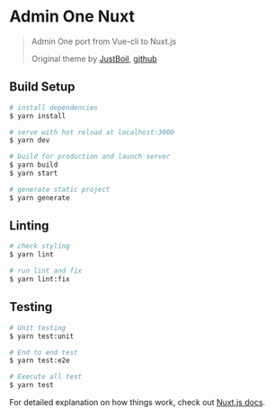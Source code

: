 # Admin One Nuxt

> Admin One port from Vue-cli to Nuxt.js
>
> Original theme by [JustBoil](https://justboil.me/bulma-admin-template/one), 
> [github](https://github.com/vikdiesel/admin-one-vue-bulma-dashboard)

## Build Setup
``` bash
# install dependencies
$ yarn install

# serve with hot reload at localhost:3000
$ yarn dev

# build for production and launch server
$ yarn build
$ yarn start

# generate static project
$ yarn generate
```

## Linting
``` bash
# check styling
$ yarn lint

# run lint and fix
$ yarn lint:fix
```

## Testing
``` bash
# Unit testing
$ yarn test:unit

# End to end test
$ yarn test:e2e

# Execute all test
$ yarn test
```

For detailed explanation on how things work, check out [Nuxt.js docs](https://nuxtjs.org).
